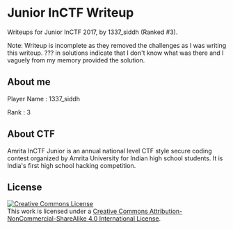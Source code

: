 # Junior InCTF Writeup
Writeups for Junior InCTF 2017, by 1337_siddh (Ranked #3).

Note: Writeup is incomplete as they removed the challenges as I was writing this writeup. ??? in solutions indicate that I don't know what was there and I vaguely from my memory provided the solution.

## About me

Player Name : 1337_siddh

Rank : 3

## About CTF

Amrita InCTF Junior is an annual national level CTF style secure coding contest organized by Amrita University for Indian high school students. It is India's first high school hacking competition.

## License
<a rel="license" href="http://creativecommons.org/licenses/by-nc-sa/4.0/"><img alt="Creative Commons License" style="border-width:0" src="https://i.creativecommons.org/l/by-nc-sa/4.0/88x31.png" /></a><br />This work is licensed under a <a rel="license" href="http://creativecommons.org/licenses/by-nc-sa/4.0/">Creative Commons Attribution-NonCommercial-ShareAlike 4.0 International License</a>.
